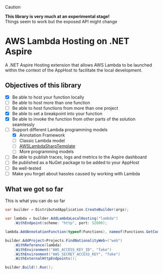 > [!CAUTION]
> **This library is very much at an experimental stage!**  
> Things seem to work but the exposed API might change

# AWS Lambda Hosting on .NET Aspire

A .NET Aspire Hosting extension that allows AWS Lambda to be launched within the context of the AppHost to facilitate the local development.

## Objectives of this library

- [x] Be able to host your function locally
- [ ] Be able to host more than one function
- [ ] Be able to host functions from more than one project
- [x] Be able to set a breakpoint into your function
- [x] Be able to invoke the function from other parts of the solution seamlessly
- [ ] Support different Lambda programming models
  - [x] Annotation Framework
  - [ ] Classic Lambda model
  - [ ] [AWSLambdaSharpTemplate](https://github.com/Kralizek/AWSLambdaSharpTemplate)
  - [ ] More programming models
- [ ] Be able to publish traces, logs and metrics to the Aspire dashboard
- [ ] Be published as a NuGet package to be added to your AppHost
- [ ] Be well-tested
- [ ] Make you forget about hassles caused by working with Lambda

## What we got so far

This is what you can do so far

```csharp
var builder = DistributedApplication.CreateBuilder(args);

var lambda = builder.AddLambdaLocalHosting("lambda")
    .WithEndpoint(scheme: "http", port: 52000);

lambda.AddAnnotationFunction(typeof(Functions), nameof(Functions.GetCountriesAsync));

builder.AddProject<Projects.FindNationalityWeb>("web")
    .WithReference(lambda)
    .WithEnvironment("AWS_ACCESS_KEY_ID", "fake")
    .WithEnvironment("AWS_SECRET_ACCESS_KEY", "fake")
    .WithExternalHttpEndpoints();

builder.Build().Run();
```

